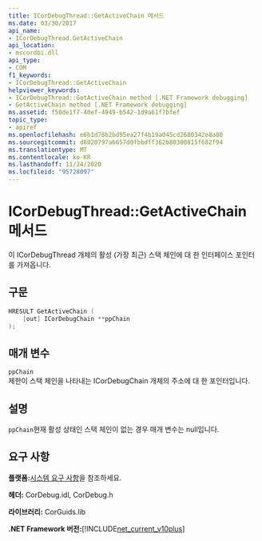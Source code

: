 ```yaml
---
title: ICorDebugThread::GetActiveChain 메서드
ms.date: 03/30/2017
api_name:
- ICorDebugThread.GetActiveChain
api_location:
- mscordbi.dll
api_type:
- COM
f1_keywords:
- ICorDebugThread::GetActiveChain
helpviewer_keywords:
- ICorDebugThread::GetActiveChain method [.NET Framework debugging]
- GetActiveChain method [.NET Framework debugging]
ms.assetid: f50de1f7-40ef-4949-b542-1d9a61f7bfef
topic_type:
- apiref
ms.openlocfilehash: e6b1d78b2bd95ea27f4b19a045cd2680342e8a80
ms.sourcegitcommit: d8020797a6657d0fbbdff362b80300815f682f94
ms.translationtype: MT
ms.contentlocale: ko-KR
ms.lasthandoff: 11/24/2020
ms.locfileid: "95728097"
---
```

# <a name="icordebugthreadgetactivechain-method"></a>ICorDebugThread::GetActiveChain 메서드

이 ICorDebugThread 개체의 활성 (가장 최근) 스택 체인에 대 한 인터페이스 포인터를 가져옵니다.  
  
## <a name="syntax"></a>구문  
  
```cpp  
HRESULT GetActiveChain (  
    [out] ICorDebugChain **ppChain  
);  
```  
  
## <a name="parameters"></a>매개 변수  

 `ppChain`  
 제한이 스택 체인을 나타내는 ICorDebugChain 개체의 주소에 대 한 포인터입니다.  
  
## <a name="remarks"></a>설명  

 `ppChain`현재 활성 상태인 스택 체인이 없는 경우 매개 변수는 null입니다.  
  
## <a name="requirements"></a>요구 사항  

 **플랫폼:**[시스템 요구 사항](../../get-started/system-requirements.md)을 참조하세요.  
  
 **헤더:** CorDebug.idl, CorDebug.h  
  
 **라이브러리:** CorGuids.lib  
  
 **.NET Framework 버전:**[!INCLUDE[net_current_v10plus](../../../../includes/net-current-v10plus-md.md)]
